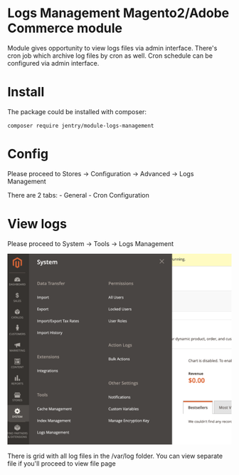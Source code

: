 # Logs Management Magento2/Adobe Commerce module

Module gives opportunity to view logs files via admin interface. There's cron job which archive log files by cron as well.
Cron schedule can be configured via admin interface.


# Install

The package could be installed with composer:

```shell
composer require jentry/module-logs-management
```

# Config

Please proceed to Stores -> Configuration -> Advanced -> Logs Management

There are 2 tabs:
    - General
    - Cron Configuration

# View logs

Please proceed to System -> Tools -> Logs Management

<img src="./menu-item.png" alt="Menu">

There is grid with all log files in the /var/log folder. You can view separate file if you'll proceed to
view file page
